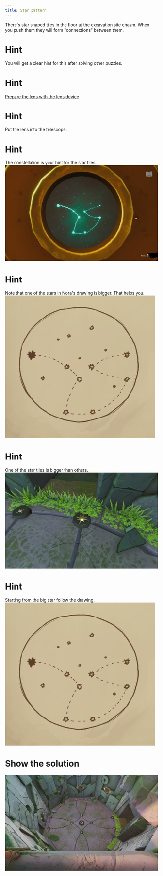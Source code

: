 ```yaml
---
title: Star pattern
---
```


There's star shaped tiles in the floor at the excavation site chasm. When you push them they will form "connections" between them.

# Hint
You will get a clear hint for this after solving other puzzles.

# Hint
[Prepare the lens with the lens device](03-lens-device.md)

# Hint
Put the lens into the telescope.

# Hint
The constellation is your hint for the star tiles.
![Constellation](constellation.jpg)

# Hint
Note that one of the stars in Nora's drawing is bigger. That helps you.
![Constellation drawing](constellation_drawing.jpg)

# Hint
One of the star tiles is bigger than others.
![Bigger star tile](bigger_star.jpg)

# Hint
Starting from the big star follow the drawing.
![Constellation drawing](constellation_drawing.jpg)

# Show the solution
![Correct stars](correct_stars.jpg)
